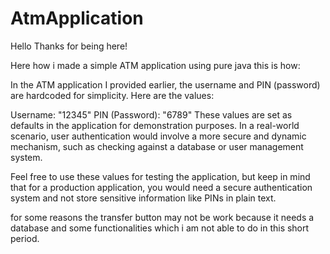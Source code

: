 # AtmApplication

Hello Thanks for being here!

Here how i made a simple ATM application using pure java this is how:

In the ATM application I provided earlier, the username and PIN (password) are hardcoded for simplicity. Here are the values:

Username: "12345"
PIN (Password): "6789"
These values are set as defaults in the application for demonstration purposes. In a real-world scenario, user authentication would involve a more secure and dynamic mechanism, such as checking against a database or user management system.

Feel free to use these values for testing the application, but keep in mind that for a production application, you would need a secure authentication system and not store sensitive information like PINs in plain text.

for some reasons the transfer button may not be work because it needs a database and some functionalities which i am not able to do in this short period.
